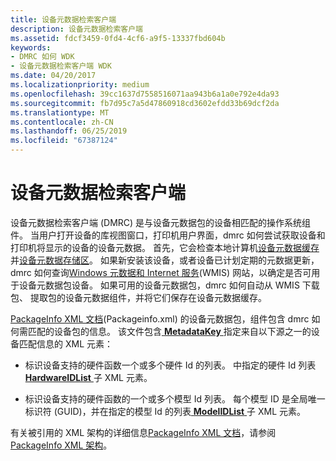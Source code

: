 ```yaml
---
title: 设备元数据检索客户端
description: 设备元数据检索客户端
ms.assetid: fdcf3459-0fd4-4cf6-a9f5-13337fbd604b
keywords:
- DMRC 如何 WDK
- 设备元数据检索客户端 WDK
ms.date: 04/20/2017
ms.localizationpriority: medium
ms.openlocfilehash: 39cc1637d7558516071aa943b6a1a0e792e4da93
ms.sourcegitcommit: fb7d95c7a5d47860918cd3602efdd33b69dcf2da
ms.translationtype: MT
ms.contentlocale: zh-CN
ms.lasthandoff: 06/25/2019
ms.locfileid: "67387124"
---
```

# <a name="device-metadata-retrieval-client"></a>设备元数据检索客户端


设备元数据检索客户端 (DMRC) 是与设备元数据包的设备相匹配的操作系统组件。 当用户打开设备的库视图窗口，打印机用户界面，dmrc 如何尝试获取设备和打印机将显示的设备的设备元数据。 首先，它会检查本地计算机[设备元数据缓存](device-metadata-cache.md)并[设备元数据存储区](device-metadata-store.md)。 如果新安装该设备，或者设备已计划定期的元数据更新，dmrc 如何查询[Windows 元数据和 Internet 服务](windows-metadata-and-internet-services.md)(WMIS) 网站，以确定是否可用于设备元数据包设备。 如果可用的设备元数据包，dmrc 如何自动从 WMIS 下载包、 提取包的设备元数据组件，并将它们保存在设备元数据缓存。

[PackageInfo XML 文档](packageinfo-xml-document.md)(Packageinfo.xml) 的设备元数据包，组件包含 dmrc 如何需匹配的设备包的信息。 该文件包含[ **MetadataKey** ](https://docs.microsoft.com/previous-versions/windows/hardware/metadata/ff548740(v=vs.85))指定来自以下源之一的设备匹配信息的 XML 元素：

-   标识设备支持的硬件函数一个或多个硬件 Id 的列表。 中指定的硬件 Id 列表[ **HardwareIDList** ](https://docs.microsoft.com/previous-versions/windows/hardware/metadata/ff546121(v=vs.85))子 XML 元素。

-   标识设备支持的硬件函数的一个或多个模型 Id 列表。 每个模型 ID 是全局唯一标识符 (GUID)，并在指定的模型 Id 的列表[ **ModelIDList** ](https://docs.microsoft.com/previous-versions/windows/hardware/metadata/ff549303(v=vs.85))子 XML 元素。

有关被引用的 XML 架构的详细信息[PackageInfo XML 文档](packageinfo-xml-document.md)，请参阅[PackageInfo XML 架构](https://docs.microsoft.com/previous-versions/windows/hardware/metadata/ff549614(v=vs.85))。

 

 





